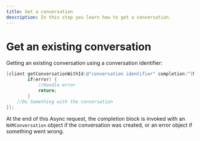 ```yaml
---
title: Get a conversation
description: In this step you learn how to get a conversation.
---
```


# Get an existing conversation

Getting an existing conversation using a conversation identifier:

```objective-c
[client getConversationWithId:@"conversation identifier" completion:^(NSError * _Nullable error, NXMConversation * _Nullable conversation) {
        if(error) {
            //Handle error
            return;
        }
    //Do Something with the conversation
}];
```

At the end of this Async request, the completion block is invoked with an `NXMConversation` object if the conversation was created, or an error object if something went wrong.
